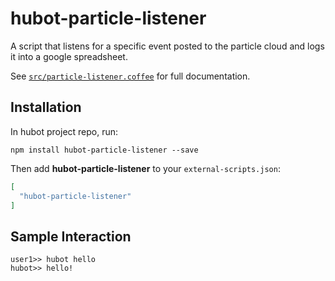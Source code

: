 # hubot-particle-listener

A script that listens for a specific event posted to the particle cloud and logs it into a google spreadsheet.

See [`src/particle-listener.coffee`](src/particle-listener.coffee) for full documentation.

## Installation

In hubot project repo, run:

`npm install hubot-particle-listener --save`

Then add **hubot-particle-listener** to your `external-scripts.json`:

```json
[
  "hubot-particle-listener"
]
```

## Sample Interaction

```
user1>> hubot hello
hubot>> hello!
```
